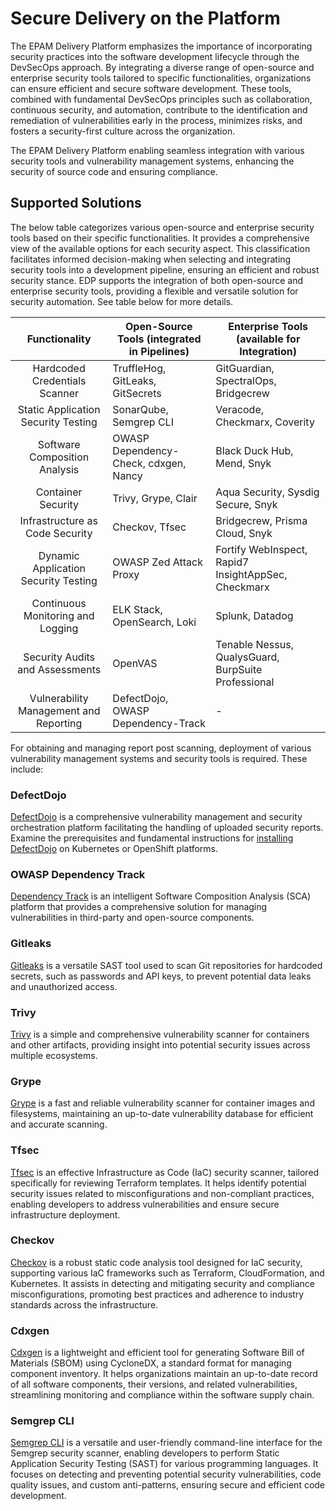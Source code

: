 # Secure Delivery on the Platform

The EPAM Delivery Platform emphasizes the importance of incorporating security practices into the software development lifecycle through the DevSecOps approach. By integrating a diverse range of open-source and enterprise security tools tailored to specific functionalities, organizations can ensure efficient and secure software development. These tools, combined with fundamental DevSecOps principles such as collaboration, continuous security, and automation, contribute to the identification and remediation of vulnerabilities early in the process, minimizes risks, and fosters a security-first culture across the organization.

The EPAM Delivery Platform enabling seamless integration with various security tools and vulnerability management systems, enhancing the security of source code and ensuring compliance.

## Supported Solutions

The below table categorizes various open-source and enterprise security tools based on their specific functionalities. It provides a comprehensive view of the available options for each security aspect. This classification facilitates informed decision-making when selecting and integrating security tools into a development pipeline, ensuring an efficient and robust security stance. EDP supports the integration of both open-source and enterprise security tools, providing a flexible and versatile solution for security automation. See table below for more details.

| Functionality                      | Open-Source Tools (integrated in Pipelines) | Enterprise Tools (available for Integration)    |
|:----------------------------------:|--------------------------------------|--------------------------------------------------------|
| Hardcoded Credentials Scanner      | TruffleHog, GitLeaks, GitSecrets     | GitGuardian, SpectralOps, Bridgecrew                   |
| Static Application Security Testing| SonarQube, Semgrep CLI               | Veracode, Checkmarx, Coverity                          |
| Software Composition Analysis      | OWASP Dependency-Check, cdxgen, Nancy | Black Duck Hub, Mend, Snyk                            |
| Container Security                 | Trivy, Grype, Clair                  | Aqua Security, Sysdig Secure, Snyk                     |
| Infrastructure as Code Security    | Checkov, Tfsec                       | Bridgecrew, Prisma Cloud, Snyk                         |
| Dynamic Application Security Testing| OWASP Zed Attack Proxy              | Fortify WebInspect, Rapid7 InsightAppSec, Checkmarx    |
| Continuous Monitoring and Logging  | ELK Stack, OpenSearch, Loki          | Splunk, Datadog                                        |
| Security Audits and Assessments    | OpenVAS                              | Tenable Nessus, QualysGuard, BurpSuite Professional    |
| Vulnerability Management and Reporting | DefectDojo, OWASP Dependency-Track| -                                                     |

For obtaining and managing report post scanning, deployment of various vulnerability management systems and security tools is required. These include:

### DefectDojo

[DefectDojo](https://www.defectdojo.com/) is a comprehensive vulnerability management and security orchestration platform facilitating the handling of uploaded security reports. Examine the prerequisites and fundamental instructions for [installing DefectDojo](./install-defectdojo.md) on Kubernetes or OpenShift platforms.

### OWASP Dependency Track

[Dependency Track](https://dependencytrack.org/) is an intelligent Software Composition Analysis (SCA) platform that provides a comprehensive solution for managing vulnerabilities in third-party and open-source components.

### Gitleaks

[Gitleaks](https://github.com/zricethezav/gitleaks) is a versatile SAST tool used to scan Git repositories for hardcoded secrets, such as passwords and API keys, to prevent potential data leaks and unauthorized access.

### Trivy

[Trivy](https://github.com/aquasecurity/trivy) is a simple and comprehensive vulnerability scanner for containers and other artifacts, providing insight into potential security issues across multiple ecosystems.

### Grype

[Grype](https://github.com/anchore/grype) is a fast and reliable vulnerability scanner for container images and filesystems, maintaining an up-to-date vulnerability database for efficient and accurate scanning.

### Tfsec

[Tfsec](https://github.com/aquasecurity/tfsec) is an effective Infrastructure as Code (IaC) security scanner, tailored specifically for reviewing Terraform templates. It helps identify potential security issues related to misconfigurations and non-compliant practices, enabling developers to address vulnerabilities and ensure secure infrastructure deployment.

### Checkov

[Checkov](https://github.com/bridgecrewio/checkov) is a robust static code analysis tool designed for IaC security, supporting various IaC frameworks such as Terraform, CloudFormation, and Kubernetes. It assists in detecting and mitigating security and compliance misconfigurations, promoting best practices and adherence to industry standards across the infrastructure.

### Cdxgen

[Cdxgen](https://github.com/AppThreat/cdxgen) is a lightweight and efficient tool for generating Software Bill of Materials (SBOM) using CycloneDX, a standard format for managing component inventory. It helps organizations maintain an up-to-date record of all software components, their versions, and related vulnerabilities, streamlining monitoring and compliance within the software supply chain.

### Semgrep CLI

[Semgrep CLI](https://github.com/returntocorp/semgrep) is a versatile and user-friendly command-line interface for the Semgrep security scanner, enabling developers to perform Static Application Security Testing (SAST) for various programming languages. It focuses on detecting and preventing potential security vulnerabilities, code quality issues, and custom anti-patterns, ensuring secure and efficient code development.

